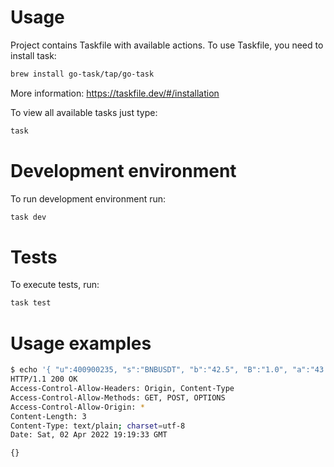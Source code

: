 # Usage

Project contains Taskfile with available actions. To use Taskfile, you need to install task:

```bash
brew install go-task/tap/go-task
```

More information: https://taskfile.dev/#/installation

To view all available tasks just type:

```bash
task
```

# Development environment

To run development environment run:

```bash
task dev
```

# Tests

To execute tests, run:

```bash
task test
```

# Usage examples

```bash
$ echo '{ "u":400900235, "s":"BNBUSDT", "b":"42.5", "B":"1.0", "a":"43.0", "A":"10" }' | http :8080/stream
HTTP/1.1 200 OK
Access-Control-Allow-Headers: Origin, Content-Type
Access-Control-Allow-Methods: GET, POST, OPTIONS
Access-Control-Allow-Origin: *
Content-Length: 3
Content-Type: text/plain; charset=utf-8
Date: Sat, 02 Apr 2022 19:19:33 GMT

{}
```
